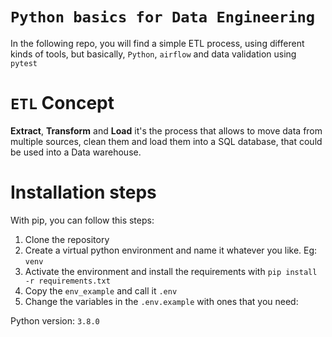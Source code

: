 # `Python basics for Data Engineering`

In the following repo, you will find a simple ETL process, using different kinds of tools, but basically, `Python`, `airflow` and data validation using `pytest`


# `ETL` Concept
**Extract**, **Transform** and **Load** it's the process that allows to move data from multiple sources, clean them and load them into a SQL database, that could be used into a Data warehouse.

# Installation steps

With pip, you can follow this steps:
1. Clone the repository
1. Create a virtual python environment and name it whatever you like. Eg: `venv`
1. Activate the environment and install the requirements with `pip install -r requirements.txt`
1. Copy the `env_example` and call it `.env`
1. Change the variables in the `.env.example` with ones that you need: 



Python version: `3.8.0`